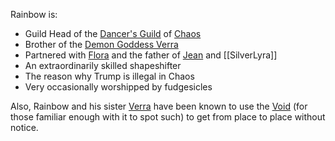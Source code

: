 Rainbow is:
+ Guild Head of the [Dancer's Guild](DancersGuild) of [Chaos](CourtsOfChaos)
+ Brother of the [Demon Goddess Verra](DemonGoddessVerra)
+ Partnered with [Flora](FlorimelOfAmber) and the father of [Jean](JeanOfFlorimel) and [[SilverLyra]]
+ An extraordinarily skilled shapeshifter
+ The reason why Trump is illegal in Chaos
+ Very occasionally worshipped by fudgesicles

Also, Rainbow and his sister [Verra](DemonGoddessVerra) have been known to use the [Void](TheVoid) (for those familiar enough with it to spot such) to get from place to place without notice.
